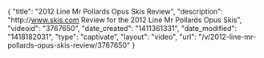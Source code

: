 {
    "title": "2012 Line Mr Pollards Opus Skis Review",
    "description": "http:\/\/www.skis.com Review for the 2012 Line Mr Pollards Opus Skis",
    "videoid": "3767650",
    "date_created": "1411361331",
    "date_modified": "1418182031",
    "type": "captivate",
    "layout": "video",
    "url": "\/v\/2012-line-mr-pollards-opus-skis-review\/3767650"
}